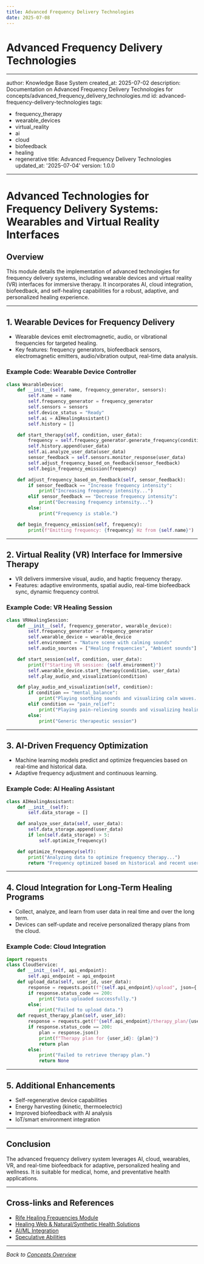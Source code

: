 ```yaml
---
title: Advanced Frequency Delivery Technologies
date: 2025-07-08
---
```


# Advanced Frequency Delivery Technologies

---
author: Knowledge Base System
created_at: 2025-07-02
description: Documentation on Advanced Frequency Delivery Technologies for concepts/advanced_frequency_delivery_technologies.md
id: advanced-frequency-delivery-technologies
tags:
- frequency_therapy
- wearable_devices
- virtual_reality
- ai
- cloud
- biofeedback
- healing
- regenerative
title: Advanced Frequency Delivery Technologies
updated_at: '2025-07-04'
version: 1.0.0
---

# Advanced Technologies for Frequency Delivery Systems: Wearables and Virtual Reality Interfaces

## Overview
This module details the implementation of advanced technologies for frequency delivery systems, including wearable devices and virtual reality (VR) interfaces for immersive therapy. It incorporates AI, cloud integration, biofeedback, and self-healing capabilities for a robust, adaptive, and personalized healing experience.

---

## 1. Wearable Devices for Frequency Delivery
- Wearable devices emit electromagnetic, audio, or vibrational frequencies for targeted healing.
- Key features: frequency generators, biofeedback sensors, electromagnetic emitters, audio/vibration output, real-time data analysis.

### Example Code: Wearable Device Controller
```python
class WearableDevice:
    def __init__(self, name, frequency_generator, sensors):
        self.name = name
        self.frequency_generator = frequency_generator
        self.sensors = sensors
        self.device_status = "Ready"
        self.ai = AIHealingAssistant()
        self.history = []

    def start_therapy(self, condition, user_data):
        frequency = self.frequency_generator.generate_frequency(condition)
        self.history.append(user_data)
        self.ai.analyze_user_data(user_data)
        sensor_feedback = self.sensors.monitor_response(user_data)
        self.adjust_frequency_based_on_feedback(sensor_feedback)
        self.begin_frequency_emission(frequency)

    def adjust_frequency_based_on_feedback(self, sensor_feedback):
        if sensor_feedback == "Increase frequency intensity":
            print("Increasing frequency intensity...")
        elif sensor_feedback == "Decrease frequency intensity":
            print("Decreasing frequency intensity...")
        else:
            print("Frequency is stable.")

    def begin_frequency_emission(self, frequency):
        print(f"Emitting frequency: {frequency} Hz from {self.name}")
```

---

## 2. Virtual Reality (VR) Interface for Immersive Therapy
- VR delivers immersive visual, audio, and haptic frequency therapy.
- Features: adaptive environments, spatial audio, real-time biofeedback sync, dynamic frequency control.

### Example Code: VR Healing Session
```python
class VRHealingSession:
    def __init__(self, frequency_generator, wearable_device):
        self.frequency_generator = frequency_generator
        self.wearable_device = wearable_device
        self.environment = "Nature scene with calming sounds"
        self.audio_sources = ["Healing frequencies", "Ambient sounds"]

    def start_session(self, condition, user_data):
        print(f"Starting VR session: {self.environment}")
        self.wearable_device.start_therapy(condition, user_data)
        self.play_audio_and_visualization(condition)

    def play_audio_and_visualization(self, condition):
        if condition == "mental_balance":
            print("Playing soothing sounds and visualizing calm waves...")
        elif condition == "pain_relief":
            print("Playing pain-relieving sounds and visualizing healing visuals...")
        else:
            print("Generic therapeutic session")
```

---

## 3. AI-Driven Frequency Optimization
- Machine learning models predict and optimize frequencies based on real-time and historical data.
- Adaptive frequency adjustment and continuous learning.

### Example Code: AI Healing Assistant
```python
class AIHealingAssistant:
    def __init__(self):
        self.data_storage = []

    def analyze_user_data(self, user_data):
        self.data_storage.append(user_data)
        if len(self.data_storage) > 5:
            self.optimize_frequency()

    def optimize_frequency(self):
        print("Analyzing data to optimize frequency therapy...")
        return "Frequency optimized based on historical and recent user data."
```

---

## 4. Cloud Integration for Long-Term Healing Programs
- Collect, analyze, and learn from user data in real time and over the long term.
- Devices can self-update and receive personalized therapy plans from the cloud.

### Example Code: Cloud Integration
```python
import requests
class CloudService:
    def __init__(self, api_endpoint):
        self.api_endpoint = api_endpoint
    def upload_data(self, user_id, user_data):
        response = requests.post(f"{self.api_endpoint}/upload", json={'user_id': user_id, 'data': user_data})
        if response.status_code == 200:
            print("Data uploaded successfully.")
        else:
            print("Failed to upload data.")
    def request_therapy_plan(self, user_id):
        response = requests.get(f"{self.api_endpoint}/therapy_plan/{user_id}")
        if response.status_code == 200:
            plan = response.json()
            print(f"Therapy plan for {user_id}: {plan}")
            return plan
        else:
            print("Failed to retrieve therapy plan.")
            return None
```

---

## 5. Additional Enhancements
- Self-regenerative device capabilities
- Energy harvesting (kinetic, thermoelectric)
- Improved biofeedback with AI analysis
- IoT/smart environment integration

---

## Conclusion
The advanced frequency delivery system leverages AI, cloud, wearables, VR, and real-time biofeedback for adaptive, personalized healing and wellness. It is suitable for medical, home, and preventative health applications.

---

## Cross-links and References
- [Rife Healing Frequencies Module](./rife_healing_frequencies_module.md)
- [Healing Web & Natural/Synthetic Health Solutions](./species_communication_agriculture_medicine_conservation.md)
- [AI/ML Integration](../robotics/advanced_system/ai_ml_integration.md)
- [Speculative Abilities](../robotics/advanced_system/speculative_abilities.md)

---
*Back to [Concepts Overview](./README.md)*
